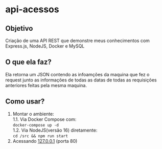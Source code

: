 # api-acessos

## Objetivo
Criação de uma API REST que demonstre meus conhecimentos com Express.js, NodeJS, Docker e MySQL

## O que ela faz?
Ela retorna um JSON contendo as infoamções da maquina que fez o request junto as informações de todas as datas de todas as requisições anteriores feitas pela mesma maquina.

## Como usar?
1. Montar o ambiente:<br />
1.1. Via Docker Compose com:<br />
```docker-compose up -d```<br />
1.2. Via NodeJS(versão 16) diretamente:<br />
```cd /src && npm run start```
2. Acessando [127.0.0.1](http://127.0.0.1/) (porta 80)
